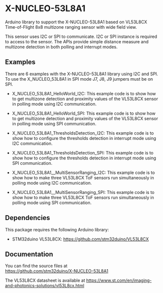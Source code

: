 # X-NUCLEO-53L8A1

Arduino library to support the X-NUCLEO-53L8A1 based on VL53L8CX Time-of-Flight 8x8 multizone ranging sensor with wide field view.

This sensor uses I2C or SPI to communicate. I2C or SPI instance is required to access to the sensor.
The APIs provide simple distance measure and multizone detection in both polling and interrupt modes.

## Examples

There are 6 examples with the X-NUCLEO-53L8A1 library using I2C and SPI. 
To use the X_NUCLEO_53L8A1 in SPI mode J7, J8, J9 jumpers must be on SPI.

* X_NUCLEO_53L8A1_HelloWorld_I2C: This example code is to show how to get multizone detection and proximity values of the VL53L8CX sensor in polling mode using I2C communication.

* X_NUCLEO_53L8A1_HelloWorld_SPI: This example code is to show how to get multizone detection and proximity values of the VL53L8CX sensor in polling mode using SPI communication.

* X_NUCLEO_53L8A1_ThresholdsDetection_I2C: This example code is to show how to configure the thresholds detection in interrupt mode using I2C communication.

* X_NUCLEO_53L8A1_ThresholdsDetection_SPI: This example code is to show how to configure the thresholds detection in interrupt mode using SPI communication.

* X_NUCLEO_53L8A1__MultiSensorRanging_I2C: This example code is to show how to make three VL53L8CX ToF sensors run simultaneously in polling mode using I2C communication.
  
* X_NUCLEO_53L8A1__MultiSensorRanging_SPI: This example code is to show how to make three VL53L8CX ToF sensors run simultaneously in polling mode using SPI communication.

## Dependencies

This package requires the following Arduino library:

* STM32duino VL53L8CX: https://github.com/stm32duino/VL53L8CX


## Documentation

You can find the source files at  
https://github.com/stm32duino/X-NUCLEO-53L8A1

The VL53L8CX datasheet is available at
https://www.st.com/en/imaging-and-photonics-solutions/vl53L8cx.html
